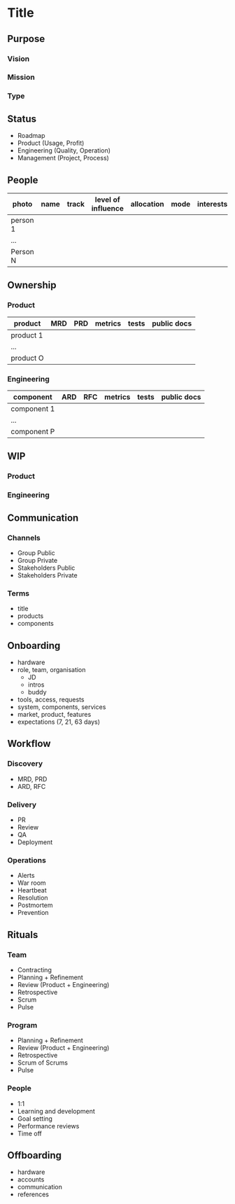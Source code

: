 # Title

## Purpose
### Vision
### Mission
### Type

## Status
- Roadmap
- Product (Usage, Profit)
- Engineering (Quality, Operation)
- Management (Project, Process)

## People
| photo    | name | track | level of influence | allocation | mode | interests |
|----------|------|-------|--------------------|------------|------|-----------|
| person 1 |      |       |                    |            |      |           |
| ...      |      |       |                    |            |      |           |
| Person N |      |       |                    |            |      |           |

## Ownership
### Product
| product   | MRD | PRD | metrics | tests | public docs |
|-----------|-----|-----|---------|-------|-------------|
| product 1 |     |     |         |       |             |
| ...       |     |     |         |       |             |
| product O |     |     |         |       |             |

### Engineering
| component   | ARD | RFC | metrics | tests | public docs |
|-------------|-----|-----|---------|-------|-------------|
| component 1 |     |     |         |       |             |
| ...         |     |     |         |       |             |
| component P |     |     |         |       |             |


## WIP
### Product
### Engineering

## Communication
### Channels
- Group Public
- Group Private
- Stakeholders Public
- Stakeholders Private
### Terms
- title
- products
- components

## Onboarding
- hardware
- role, team, organisation
  - JD
  - intros
  - buddy
- tools, access, requests
- system, components, services
- market, product, features
- expectations (7, 21, 63 days)

## Workflow
### Discovery
- MRD, PRD
- ARD, RFC
### Delivery
- PR
- Review
- QA
- Deployment 
### Operations
- Alerts
- War room
- Heartbeat
- Resolution
- Postmortem
- Prevention

## Rituals
### Team
- Contracting
- Planning + Refinement
- Review (Product + Engineering)
- Retrospective
- Scrum
- Pulse
### Program
- Planning + Refinement
- Review (Product + Engineering)
- Retrospective
- Scrum of Scrums
- Pulse

### People
- 1:1
- Learning and development
- Goal setting
- Performance reviews
- Time off

## Offboarding
- hardware
- accounts
- communication
- references